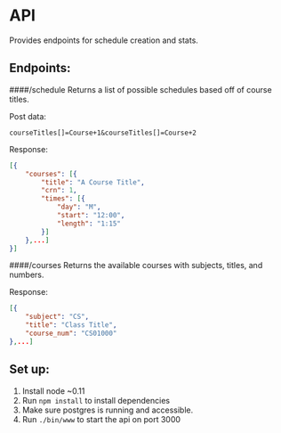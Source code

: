 API
===

Provides endpoints for schedule creation and stats.

Endpoints:
-------------
####/schedule
    Returns a list of possible schedules based off of course titles.

Post data:
```
courseTitles[]=Course+1&courseTitles[]=Course+2
```
Response:
```json
[{
	"courses": [{
		"title": "A Course Title",
		"crn": 1,
		"times": [{
			"day": "M",
			"start": "12:00",
			"length": "1:15"
		}]
    },...]
}]
```

####/courses
    Returns the available courses with subjects, titles, and numbers.

Response:
```json
[{
	"subject": "CS",
	"title": "Class Title",
	"course_num": "CS01000"
},...]
```


Set up:
-------
1. Install node ~0.11
2. Run `npm install` to install dependencies
3. Make sure postgres is running and accessible.
4. Run `./bin/www` to start the api on port 3000